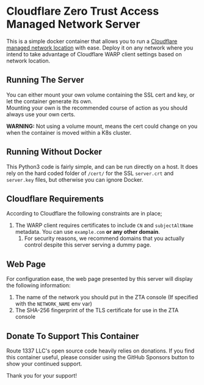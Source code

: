 Cloudflare Zero Trust Access Managed Network Server
===================================================
This is a simple docker container that allows you to run a [Cloudflare managed network location](https://developers.cloudflare.com/cloudflare-one/connections/connect-devices/warp/configure-warp/managed-networks)
with ease. Deploy it on any network where you intend to take advantage of Cloudflare WARP client settings based on network location.

Running The Server
---------------
You can either mount your own volume containing the SSL cert and key, or let the container generate its own.  
Mounting your own is the recommended course of action as you should always use your own certs.

**WARNING:** Not using a volume mount, means the cert could change on you when the container is moved within a K8s cluster.

Running Without Docker
----------------------
This Python3 code is fairly simple, and can be run directly on a host. It does rely on the hard coded folder of `/cert/`
for the SSL `server.crt` and `server.key` files, but otherwise you can ignore Docker.

Cloudflare Requirements
-----------------------
According to Cloudflare the following constraints are in place;

1. The WARP client requires certificates to include `CN` and `subjectAltName` metadata. You can use `example.com` **or any other domain**.
   1. For security reasons, we recommend domains that you actually control despite this server serving a dummy page.

Web Page
--------
For configuration ease, the web page presented by this server will display the following information:

1. The name of the network you should put in the ZTA console (If specified with the `NETWORK_NAME` env var)
2. The SHA-256 fingerprint of the TLS certificate for use in the ZTA console

Donate To Support This Container
--------------------------------
Route 1337 LLC's open source code heavily relies on donations. If you find this container useful, please consider using the GitHub Sponsors button to show your continued support.

Thank you for your support!

